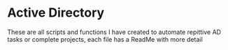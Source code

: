 # Active Directory

These are all scripts and functions I have created to automate repittive AD tasks or complete projects, each file has a ReadMe with more detail
